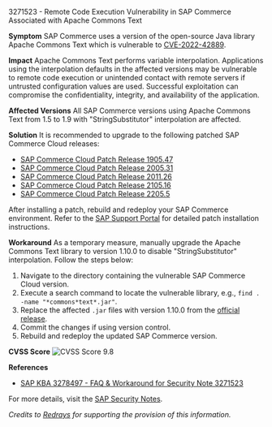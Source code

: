 3271523 - Remote Code Execution Vulnerability in SAP Commerce Associated with Apache Commons Text

**Symptom**
SAP Commerce uses a version of the open-source Java library Apache Commons Text which is vulnerable to [CVE-2022-42889](https://cve.mitre.org/cgi-bin/cvename.cgi?name=CVE-2022-42889).

**Impact**
Apache Commons Text performs variable interpolation. Applications using the interpolation defaults in the affected versions may be vulnerable to remote code execution or unintended contact with remote servers if untrusted configuration values are used. Successful exploitation can compromise the confidentiality, integrity, and availability of the application.

**Affected Versions**
All SAP Commerce versions using Apache Commons Text from 1.5 to 1.9 with "StringSubstitutor" interpolation are affected.

**Solution**
It is recommended to upgrade to the following patched SAP Commerce Cloud releases:

- [SAP Commerce Cloud Patch Release 1905.47](https://me.sap.com/help/SAP_COMMERCE/eed845124da0491e875df8139c4e6e8c/f9b65161e1e645249542e59f42f64a7b.html?version=1905)
- [SAP Commerce Cloud Patch Release 2005.31](https://me.sap.com/help/SAP_COMMERCE/eed845124da0491e875df8139c4e6e8c/f9b65161e1e645249542e59f42f64a7b.html?version=2005)
- [SAP Commerce Cloud Patch Release 2011.26](https://me.sap.com/help/SAP_COMMERCE/eed845124da0491e875df8139c4e6e8c/f9b65161e1e645249542e59f42f64a7b.html?version=2011)
- [SAP Commerce Cloud Patch Release 2105.16](https://me.sap.com/help/SAP_COMMERCE/eed845124da0491e875df8139c4e6e8c/f9b65161e1e645249542e59f42f64a7b.html?version=2105)
- [SAP Commerce Cloud Patch Release 2205.5](https://me.sap.com/help/SAP_COMMERCE/eed845124da0491e875df8139c4e6e8c/f9b65161e1e645249542e59f42f64a7b.html)

After installing a patch, rebuild and redeploy your SAP Commerce environment. Refer to the [SAP Support Portal](https://me.sap.com/) for detailed patch installation instructions.

**Workaround**
As a temporary measure, manually upgrade the Apache Commons Text library to version 1.10.0 to disable "StringSubstitutor" interpolation. Follow the steps below:

1. Navigate to the directory containing the vulnerable SAP Commerce Cloud version.
2. Execute a search command to locate the vulnerable library, e.g., `find . -name "*commons*text*.jar"`.
3. Replace the affected `.jar` files with version 1.10.0 from the [official release](https://search.maven.org/artifact/org.apache.commons/commons-text/1.10.0/jar).
4. Commit the changes if using version control.
5. Rebuild and redeploy the updated SAP Commerce version.

**CVSS Score**
![CVSS Score 9.8](https://img.shields.io/badge/CVSS-3.0%2FAV:N%2FAC:L%2FPR:N%2FUI:N%2FS:U%2FC:H%2FI:H%2FA:H-red) 

**References**
- [SAP KBA 3278497 - FAQ & Workaround for Security Note 3271523](https://me.sap.com/notes/3278497)

For more details, visit the [SAP Security Notes](https://me.sap.com/).

*Credits to [Redrays](https://redrays.io) for supporting the provision of this information.*